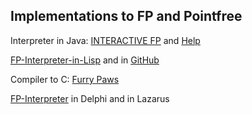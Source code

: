 ## Implementations to FP and Pointfree

Interpreter in Java: [INTERACTIVE FP](https://www.cse.sc.edu/~bays/group9/index1.html) and [Help](https://www.cse.sc.edu/~bays/group9/help.html)

[FP-Interpreter-in-Lisp](https://code.google.com/archive/p/fp-interpreter-in-lisp/) and in [GitHub](https://github.com/jfacorro/fp-interpreter-in-lisp)

Compiler to C: [Furry Paws](https://web.archive.org/web/20180106183517/http://www.call-with-current-continuation.org/fp/)

[FP-Interpreter](https://pf-system.github.io/) in Delphi and in Lazarus
